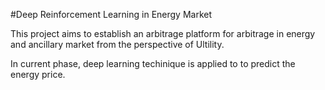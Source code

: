 #Deep Reinforcement Learning in Energy Market

This project aims to establish an arbitrage platform for arbitrage in energy and ancillary market from the perspective of Ultility.  

In current phase, deep learning techinique is applied to to predict the energy price.